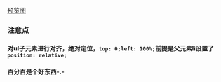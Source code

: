 [预览图](http://jscode.me/uploads/default/original/1X/6fa8fcceae2302be6e3edf5040fe24c44c44c77f.gif)
### 注意点
#### 对ul子元素进行对齐，绝对定位，`top: 0;left: 100%;`前提是父元素li设置了`position: relative;`
#### 百分百是个好东西-.-
